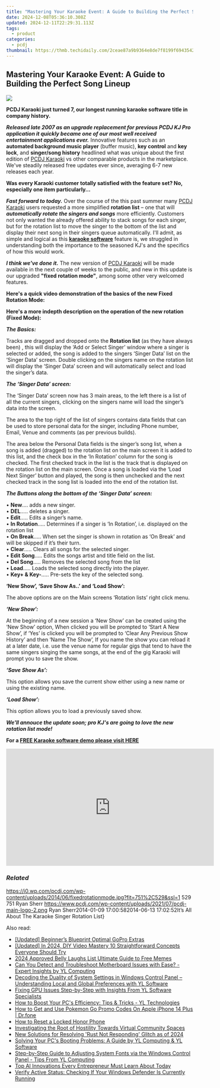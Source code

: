 ```yaml
---
title: "Mastering Your Karaoke Event: A Guide to Building the Perfect Song Lineup"
date: 2024-12-08T05:36:10.308Z
updated: 2024-12-11T22:29:31.113Z
tags:
  - product
categories:
  - pcdj
thumbnail: https://thmb.techidaily.com/2ceae87a9b9364e8de7f8199f6943542799e9e444d1e94cece6744b91d0b78e1.jpg
---
```


## Mastering Your Karaoke Event: A Guide to Building the Perfect Song Lineup

[![](https://i0.wp.com/pcdj.com/wp-content/uploads/2014/06/fixedrotationmode.jpg?resize=710%2C270&ssl=1)](https://i0.wp.com/pcdj.com/wp-content/uploads/2014/06/fixedrotationmode.jpg?fit=751%2C529&ssl=1 "fixedrotationmode")

**PCDJ Karaoki just turned 7, our longest running karaoke software title in company history.** 

**_Released late 2007 as an upgrade replacement for previous PCDJ KJ Pro application it quickly became one of our most well received entertainment applications ever._** Innovative features such as an **automated background music player** (buffer music), **key control** and **key lock**, and **singer/song history** headlined what was unique about the first edition of [PCDJ Karaoki](https://tools.techidaily.com/pcdj/products/) vs other comparable products in the marketplace. We've steadily released free updates ever since, averaging 6-7 new releases each year. 

**Was every Karaoki customer totally satisfied with the feature set? No, especially one item particularly…** 

**_Fast forward to today._** Over the course of the this past summer many [PCDJ Karaoki](https://tools.techidaily.com/pcdj/products/) users requested a more simplified **rotation list** – one that will _**automatically rotate the singers and songs**_ more efficiently. Customers not only wanted the already offered ability to stack songs for each singer, but for the rotation list to move the singer to the bottom of the list and display their next song in their singers queue automatically. I'll admit, as simple and logical as this **[karaoke software](https://tools.techidaily.com/pcdj/products/)** feature is, we struggled in understanding both the importance to the seasoned KJ's and the specifics of how this would work. 

_**I think we've done it.**_ The new version of [PCDJ Karaoki](https://tools.techidaily.com/pcdj/products/) will be made available in the next couple of weeks to the public, and new in this update is our upgraded **"fixed rotation mode"**, among some other very welcomed features. 

**Here's a quick video demonstration of the basics of the new Fixed Rotation Mode:** 

**Here's a more indepth description on the operation of the new rotation (Fixed Mode):** 

_**The Basics:**_ 

Tracks are dragged and dropped onto the **Rotation list** (as they have always been) , this will display the ‘Add or Select Singer’ window where a singer is selected or added, the song is added to the singers ‘Singer Data’ list on the ‘Singer Data’ screen. Double clicking on the singers name on the rotation list will display the ‘Singer Data’ screen and will automatically select and load the singer’s data. 

_**The ‘Singer Data’ screen:**_ 

The ‘Singer Data’ screen now has 3 main areas, to the left there is a list of all the current singers, clicking on the singers name will load the singer’s data into the screen. 

The area to the top right of the list of singers contains data fields that can be used to store personal data for the singer, including Phone number, Email, Venue and comments (as per previous builds). 

The area below the Personal Data fields is the singer’s song list, when a song is added (dragged) to the rotation list on the main screen it is added to this list, and the check box in the ‘In Rotation’ column for the song is checked. The first checked track in the list is the track that is displayed on the rotation list on the main screen. Once a song is loaded via the ‘Load Next Singer’ button and played, the song is then unchecked and the next checked track in the song list is loaded into the end of the rotation list. 

_**The Buttons along the bottom of the ‘Singer Data’ screen:**_ 

• **New**…. adds a new singer.   
• **DEL**….. deletes a singer.  
 • **Edit**….. Edits a singer’s name.  
 • **In Rotation**….. Determines if a singer is ‘In Rotation’, i.e. displayed on the rotation list  
 • **On Break**….. When set the singer is shown in rotation as ‘On Break’ and will be skipped if it’s their turn.  
 • **Clear**….. Clears all songs for the selected singer.  
 • **Edit Song**….. Edits the songs artist and title field on the list.  
 • **Del Song**….. Removes the selected song from the list  
 • **Load**….. Loads the selected song directly into the player.  
 • **Key+ & Key-**….. Pre-sets the key of the selected song. 

**‘New Show’, ‘Save Show As..’ and ‘Load Show’:** 

The above options are on the Main screens ‘Rotation lists’ right click menu. 

_**‘New Show’:**_ 

At the beginning of a new session a ‘New Show’ can be created using the ‘New Show’ option, When clicked you will be prompted to ‘Start A New Show’, if ‘Yes’ is clicked you will be prompted to ‘Clear Any Previous Show History’ and then ‘Name The Show’, If you name the show you can reload it at a later date, i.e. use the venue name for regular gigs that tend to have the same singers singing the same songs, at the end of the gig Karaoki will prompt you to save the show. 

_**‘Save Show As’:**_ 

This option allows you save the current show either using a new name or using the existing name. 

_**‘Load Show’:**_ 

This option allows you to load a previously saved show. 

_**We'll annouce the update soon; pro KJ's are going to love the new rotation list mode!**_ 

**For a [FREE Karaoke software demo please visit HERE](https://tools.techidaily.com/pcdj/products/)**

<!-- affiliate ads begin -->
<iframe width="560" height="315" src="https://www.youtube.com/embed/kZVDkvMZvP4?si=xAugrCf-Ud6EMMpm" title="YouTube video player" frameborder="0" allow="accelerometer; autoplay; clipboard-write; encrypted-media; gyroscope; picture-in-picture; web-share" referrerpolicy="strict-origin-when-cross-origin" allowfullscreen></iframe>
<!-- affiliate ads end -->

### _Related_

https://i0.wp.com/pcdj.com/wp-content/uploads/2014/06/fixedrotationmode.jpg?fit=751%2C529&ssl=1 529 751 Ryan Sherr https://www.pcdj.com/wp-content/uploads/2021/07/pcdj-main-logo-2.png Ryan Sherr2014-01-09 17:00:582014-06-13 17:02:52It’s All About The Karaoke Singer Rotation List}

<ins class="adsbygoogle"
     style="display:block"
     data-ad-format="autorelaxed"
     data-ad-client="ca-pub-7571918770474297"
     data-ad-slot="1223367746"></ins>

<ins class="adsbygoogle"
     style="display:block"
     data-ad-client="ca-pub-7571918770474297"
     data-ad-slot="8358498916"
     data-ad-format="auto"
     data-full-width-responsive="true"></ins>

<span class="atpl-alsoreadstyle">Also read:</span>
<div><ul>
<li><a href="https://extra-lessons.techidaily.com/updated-beginners-blueprint-optimal-gopro-extras/"><u>[Updated] Beginner’s Blueprint Optimal GoPro Extras</u></a></li>
<li><a href="https://facebook-video-share.techidaily.com/updated-in-2024-diy-video-mastery-10-straightforward-concepts-everyone-should-try/"><u>[Updated] In 2024, DIY Video Mastery 10 Straightforward Concepts Everyone Should Try</u></a></li>
<li><a href="https://article-knowledge.techidaily.com/2024-approved-belly-laughs-list-ultimate-guide-to-free-memes/"><u>2024 Approved Belly Laughs List Ultimate Guide to Free Memes</u></a></li>
<li><a href="https://discover-able.techidaily.com/can-you-detect-and-troubleshoot-motherboard-issues-with-ease-expert-insights-by-yl-computing/"><u>Can You Detect and Troubleshoot Motherboard Issues with Ease? - Expert Insights by YL Computing</u></a></li>
<li><a href="https://discover-able.techidaily.com/decoding-the-duality-of-system-settings-in-windows-control-panel-understanding-local-and-global-preferences-with-yl-software/"><u>Decoding the Duality of System Settings in Windows Control Panel – Understanding Local and Global Preferences with YL Software</u></a></li>
<li><a href="https://discover-able.techidaily.com/fixing-gpu-issues-step-by-step-with-insights-from-yl-software-specialists/"><u>Fixing GPU Issues Step-by-Step with Insights From YL Software Specialists</u></a></li>
<li><a href="https://discover-able.techidaily.com/how-to-boost-your-pcs-efficiency-tips-and-tricks-yl-technologies/"><u>How to Boost Your PC's Efficiency: Tips & Tricks - YL Technologies</u></a></li>
<li><a href="https://ios-pokemon-go.techidaily.com/how-to-get-and-use-pokemon-go-promo-codes-on-apple-iphone-14-plus-drfone-by-drfone-virtual-ios/"><u>How to Get and Use Pokemon Go Promo Codes On Apple iPhone 14 Plus | Dr.fone</u></a></li>
<li><a href="https://unlock-android.techidaily.com/how-to-reset-a-locked-honor-phone-by-drfone-android/"><u>How to Reset a Locked Honor Phone</u></a></li>
<li><a href="https://facebook.techidaily.com/investigating-the-root-of-hostility-towards-virtual-community-spaces/"><u>Investigating the Root of Hostility Towards Virtual Community Spaces</u></a></li>
<li><a href="https://win-answers.techidaily.com/new-solutions-for-resolving-rust-not-responding-glitch-as-of-2024/"><u>New Solutions for Resolving 'Rust Not Responding' Glitch as of 2024</u></a></li>
<li><a href="https://discover-able.techidaily.com/solving-your-pcs-booting-problems-a-guide-by-yl-computing-and-yl-software/"><u>Solving Your PC's Booting Problems: A Guide by YL Computing & YL Software</u></a></li>
<li><a href="https://discover-able.techidaily.com/step-by-step-guide-to-adjusting-system-fonts-via-the-windows-control-panel-tips-from-yl-computing/"><u>Step-by-Step Guide to Adjusting System Fonts via the Windows Control Panel - Tips From YL Computing</u></a></li>
<li><a href="https://tech-savvy.techidaily.com/top-ai-innovations-every-entrepreneur-must-learn-about-today/"><u>Top AI Innovations Every Entrepreneur Must Learn About Today</u></a></li>
<li><a href="https://discover-able.techidaily.com/verify-active-status-checking-if-your-windows-defender-is-currently-running/"><u>Verify Active Status: Checking If Your Windows Defender Is Currently Running</u></a></li>
</ul></div>

